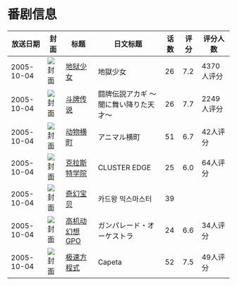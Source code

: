 # 番剧信息

|放送日期|封面|标题|日文标题|话数|评分|评分人数|
|---|---|---|---|---|---|---|
|2005-10-04|![封面](https://lain.bgm.tv/pic/cover/c/f4/57/1260_8HbNR.jpg)|[地狱少女](https://bangumi.tv/subject/1260)|地獄少女|26|7.2|4370人评分|
|2005-10-04|![封面](https://lain.bgm.tv/pic/cover/c/2e/ac/2059_zqhRa.jpg)|[斗牌传说](https://bangumi.tv/subject/2059)|闘牌伝説アカギ 〜闇に舞い降りた天才〜|26|7.7|2249人评分|
|2005-10-04|![封面](https://lain.bgm.tv/pic/cover/c/ac/45/10181_PgGqu.jpg)|[动物横町](https://bangumi.tv/subject/10181)|アニマル横町|51|6.7|42人评分|
|2005-10-04|![封面](https://lain.bgm.tv/pic/cover/c/e8/a0/18502_2Sjll.jpg)|[克拉斯特学院](https://bangumi.tv/subject/18502)|CLUSTER EDGE|25|6.0|64人评分|
|2005-10-04|![封面](https://lain.bgm.tv/pic/cover/c/1a/a5/24355_7UnL2.jpg)|[奇幻宝贝](https://bangumi.tv/subject/24355)|카드왕 믹스마스터|39|||
|2005-10-04|![封面](https://lain.bgm.tv/pic/cover/c/bf/30/30522_8nOe5.jpg)|[高机动幻想GPO](https://bangumi.tv/subject/30522)|ガンパレード・オーケストラ|24|6.6|34人评分|
|2005-10-04|![封面](https://lain.bgm.tv/pic/cover/c/e0/07/48030_xK2KM.jpg)|[极速方程式](https://bangumi.tv/subject/48030)|Capeta|52|7.5|49人评分|
